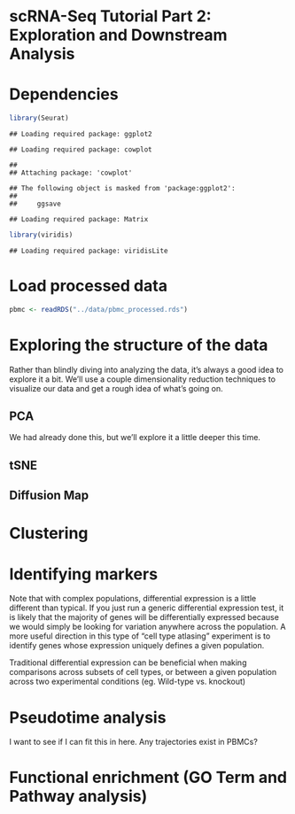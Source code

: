 scRNA-Seq Tutorial Part 2: Exploration and Downstream Analysis
================

# Dependencies

``` r
library(Seurat)
```

    ## Loading required package: ggplot2

    ## Loading required package: cowplot

    ## 
    ## Attaching package: 'cowplot'

    ## The following object is masked from 'package:ggplot2':
    ## 
    ##     ggsave

    ## Loading required package: Matrix

``` r
library(viridis)
```

    ## Loading required package: viridisLite

# Load processed data

``` r
pbmc <- readRDS("../data/pbmc_processed.rds")
```

# Exploring the structure of the data

Rather than blindly diving into analyzing the data, it’s always a good
idea to explore it a bit. We’ll use a couple dimensionality reduction
techniques to visualize our data and get a rough idea of what’s going
on.

## PCA

We had already done this, but we’ll explore it a little deeper this
time.

## tSNE

## Diffusion Map

# Clustering

# Identifying markers

Note that with complex populations, differential expression is a little
different than typical. If you just run a generic differential
expression test, it is likely that the majority of genes will be
differentially expressed because we would simply be looking for
variation anywhere across the population. A more useful direction in
this type of “cell type atlasing” experiment is to identify genes whose
expression uniquely defines a given population.

Traditional differential expression can be beneficial when making
comparisons across subsets of cell types, or between a given population
across two experimental conditions (eg. Wild-type vs. knockout)

# Pseudotime analysis

I want to see if I can fit this in here. Any trajectories exist in
PBMCs?

# Functional enrichment (GO Term and Pathway analysis)
